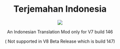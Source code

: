 <div align=center>
<h1>Terjemahan Indonesia</h1>
<img src=https://github.com/user-attachments/assets/61f12b94-dce6-45e5-9321-f1dcd823e281>
</div>

<div align=center>
<p>An Indonesian Translation Mod only for V7 build 146</p>
<p>( Not supported in V8 Beta Release which is build 147)</p>
</div>
